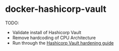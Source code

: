 # docker-hashicorp-vault

TODO:
- Validate install of Hashicorp Vault
- Remove hardcoding of CPU Architecture
- Run through the [Hashicorp Vault hardening guide](https://www.vaultproject.io/guides/operations/production.html)
